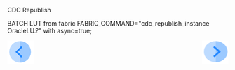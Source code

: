 CDC Republish

BATCH LUT from fabric FABRIC_COMMAND="cdc_republish_instance OracleLU.?" with async=true;


[![Previous](/articles/images/Previous.png)](/articles/20_jobs_and_batch_services/14_batch_broadway_commands.md)[<img align="right" width="60" height="54" src="/articles/images/Next.png">](/articles/20_jobs_and_batch_services/16_batch_process_flow.md)
